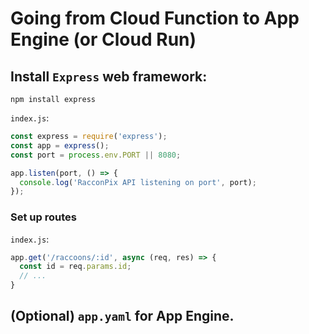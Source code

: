 # Going from Cloud Function to App Engine (or Cloud Run)

## Install `Express` web framework:
```shell
npm install express
```

`index.js`:
```js
const express = require('express');
const app = express();
const port = process.env.PORT || 8080;

app.listen(port, () => {
  console.log('RacconPix API listening on port', port);
});
```

### Set up routes
`index.js`:
```js
app.get('/raccoons/:id', async (req, res) => {
  const id = req.params.id;
  // ...
}
```

## (Optional) `app.yaml` for App Engine.
